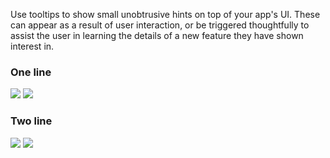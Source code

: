 Use tooltips to show small unobtrusive hints on top of your app's UI. These can appear as a result of user interaction, or be triggered thoughtfully to assist the user in learning the details of a new feature they have shown interest in.

<DisplayToggle onText="Dark" offText="Light" label="Theme Switcher">

### One line

<img className="off" src="https://static2.sharepointonline.com/files/fabric/fabric-website/images/controls/ios/updated/img_tooltip_01_oneline_light.png?text=LightMode" />
<img className="on" src="https://static2.sharepointonline.com/files/fabric/fabric-website/images/controls/ios/updated/img_tooltip_01_oneline_dark.png?text=DarkMode" />

### Two line

<img className="off" src="https://static2.sharepointonline.com/files/fabric/fabric-website/images/controls/ios/updated/img_tooltip_02_twoline_light.png?text=LightMode" />
<img className="on" src="https://static2.sharepointonline.com/files/fabric/fabric-website/images/controls/ios/updated/img_tooltip_02_twoline_dark.png?text=DarkMode" />

</DisplayToggle>

